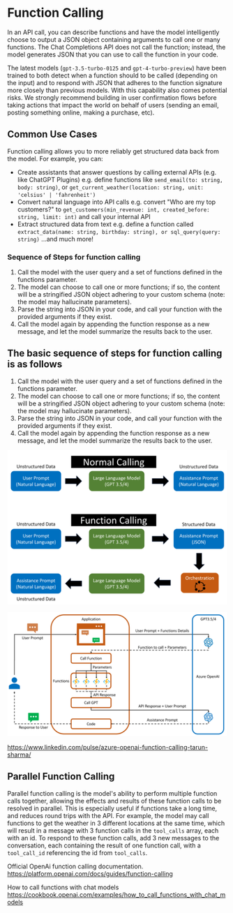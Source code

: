 # Function Calling

In an API call, you can describe functions and have the model intelligently choose to output a JSON object containing arguments to call one or many functions. The Chat Completions API does not call the function; instead, the model generates JSON that you can use to call the function in your code.

The latest models (`gpt-3.5-turbo-0125` and `gpt-4-turbo-preview`) have been trained to both detect when a function should to be called (depending on the input) and to respond with JSON that adheres to the function signature more closely than previous models. With this capability also comes potential risks. We strongly recommend building in user confirmation flows before taking actions that impact the world on behalf of users (sending an email, posting something online, making a purchase, etc).

## Common Use Cases

Function calling allows you to more reliably get structured data back from the model. For example, you can:

- Create assistants that answer questions by calling external APIs (e.g. like ChatGPT Plugins) e.g. define functions like `send_email(to: string, body: string)`, or `get_current_weather(location: string, unit: 'celsius' | 'fahrenheit')`
- Convert natural language into API calls e.g. convert "Who are my top customers?" to `get_customers(min_revenue: int, created_before: string, limit: int)` and call your internal API
- Extract structured data from text e.g. define a function called `extract_data(name: string, birthday: string), or sql_query(query: string)`
...and much more!

### Sequence of Steps for function calling

1. Call the model with the user query and a set of functions defined in the functions parameter.
2. The model can choose to call one or more functions; if so, the content will be a stringified JSON object adhering to your custom schema (note: the model may hallucinate parameters).
3. Parse the string into JSON in your code, and call your function with the provided arguments if they exist.
4. Call the model again by appending the function response as a new message, and let the model summarize the results back to the user.

## The basic sequence of steps for function calling is as follows

1. Call the model with the user query and a set of functions defined in the functions parameter.
2. The model can choose to call one or more functions; if so, the content will be a stringified JSON object adhering to your custom schema (note: the model may hallucinate parameters).
3. Parse the string into JSON in your code, and call your function with the provided arguments if they exist.
4. Call the model again by appending the function response as a new message, and let the model summarize the results back to the user.

![Function calling vs Normal calling](first.png)

![Function calling](second.png)

<https://www.linkedin.com/pulse/azure-openai-function-calling-tarun-sharma/>

## Parallel Function Calling

Parallel function calling is the model's ability to perform multiple function calls together, allowing the effects and results of these function calls to be resolved in parallel. This is especially useful if functions take a long time, and reduces round trips with the API. For example, the model may call functions to get the weather in 3 different locations at the same time, which will result in a message with 3 function calls in the `tool_calls` array, each with an id. To respond to these function calls, add 3 new messages to the conversation, each containing the result of one function call, with a `tool_call_id` referencing the id from `tool_calls`.

Official OpenAi function calling documentation. <https://platform.openai.com/docs/guides/function-calling>

How to call functions with chat models <https://cookbook.openai.com/examples/how_to_call_functions_with_chat_models>
